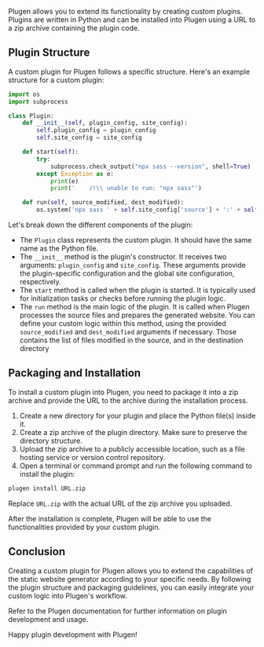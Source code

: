Plugen allows you to extend its functionality by creating custom plugins. Plugins are written in Python and can be installed into Plugen using a URL to a zip archive containing the plugin code.

## Plugin Structure

A custom plugin for Plugen follows a specific structure. Here's an example structure for a custom plugin:

```python
import os
import subprocess

class Plugin:
    def __init__(self, plugin_config, site_config):
        self.plugin_config = plugin_config
        self.site_config = site_config

    def start(self):
        try:
            subprocess.check_output("npx sass --version", shell=True)
        except Exception as e:
            print(e)
            print('    /!\\ unable to run: "npx sass"')

    def run(self, source_modified, dest_modified):
        os.system('npx sass ' + self.site_config['source'] + ':' + self.site_config['dest'])
```

Let's break down the different components of the plugin:

- The `Plugin` class represents the custom plugin. It should have the same name as the Python file.
- The `__init__` method is the plugin's constructor. It receives two arguments: `plugin_config` and `site_config`. These arguments provide the plugin-specific configuration and the global site configuration, respectively.
- The `start` method is called when the plugin is started. It is typically used for initialization tasks or checks before running the plugin logic.
- The `run` method is the main logic of the plugin. It is called when Plugen processes the source files and prepares the generated website. You can define your custom logic within this method, using the provided `source_modified` and `dest_modified` arguments if necessary. Those contains the list of files modified in the source, and in the destination directory

## Packaging and Installation

To install a custom plugin into Plugen, you need to package it into a zip archive and provide the URL to the archive during the installation process.

1. Create a new directory for your plugin and place the Python file(s) inside it.
2. Create a zip archive of the plugin directory. Make sure to preserve the directory structure.
3. Upload the zip archive to a publicly accessible location, such as a file hosting service or version control repository.
4. Open a terminal or command prompt and run the following command to install the plugin:

```bash
plugen install URL.zip
```

Replace `URL.zip` with the actual URL of the zip archive you uploaded.

After the installation is complete, Plugen will be able to use the functionalities provided by your custom plugin.

## Conclusion

Creating a custom plugin for Plugen allows you to extend the capabilities of the static website generator according to your specific needs. By following the plugin structure and packaging guidelines, you can easily integrate your custom logic into Plugen's workflow.

Refer to the Plugen documentation for further information on plugin development and usage.

Happy plugin development with Plugen!